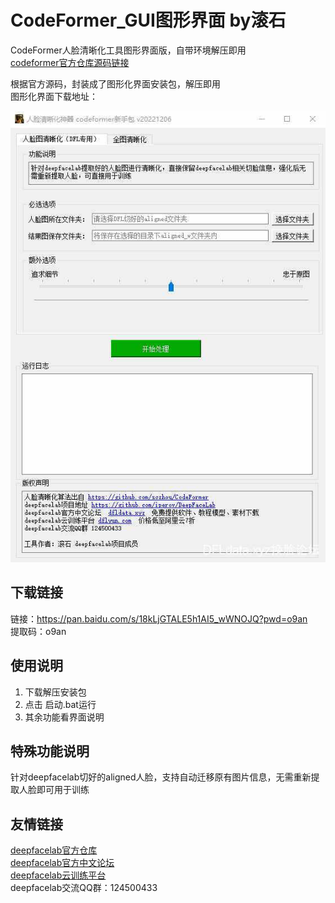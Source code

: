 # CodeFormer_GUI图形界面  by滚石
CodeFormer人脸清晰化工具图形界面版，自带环境解压即用  
[codeformer官方仓库源码链接](https://github.com/sczhou/CodeFormer)


根据官方源码，封装成了图形化界面安装包，解压即用  
图形化界面下载地址：  


![Image](readme_img/GUI.jpg)

## 下载链接
链接：https://pan.baidu.com/s/18kLjGTALE5h1AI5_wWNOJQ?pwd=o9an   
提取码：o9an   


## 使用说明
1. 下载解压安装包
2. 点击 启动.bat运行
3. 其余功能看界面说明

## 特殊功能说明 
针对deepfacelab切好的aligned人脸，支持自动迁移原有图片信息，无需重新提取人脸即可用于训练


## 友情链接

[deepfacelab官方仓库](https://github.com/iperov/DeepFaceLab)  
[deepfacelab官方中文论坛](https://dfldata.xyz)  
[deepfacelab云训练平台](https://dfldata.xyz)  
deepfacelab交流QQ群：124500433  
 

